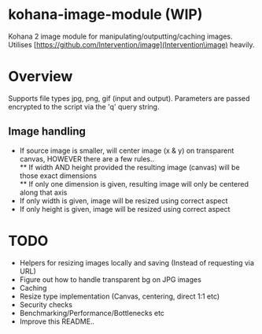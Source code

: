 kohana-image-module (WIP)
=========================

Kohana 2 image module for manipulating/outputting/caching images. Utilises [https://github.com/Intervention/image](Intervention\image) heavily.

Overview
========

Supports file types jpg, png, gif (input and output). Parameters are passed encrypted to the script via the 'q' query string.  

Image handling
------
* If source image is smaller, will center image (x & y) on transparent canvas, HOWEVER there are a few rules..  
** If width AND height provided the resulting image (canvas) will be those exact dimensions  
** If only one dimension is given, resulting image will only be centered along that axis  
* If only width is given, image will be resized using correct aspect  
* If only height is given, image will be resized using correct aspect  

TODO
====
* Helpers for resizing images locally and saving (Instead of requesting via URL)  
* Figure out how to handle transparent bg on JPG images  
* Caching  
* Resize type implementation (Canvas, centering, direct 1:1 etc)  
* Security checks  
* Benchmarking/Performance/Bottlenecks etc  
* Improve this README..  